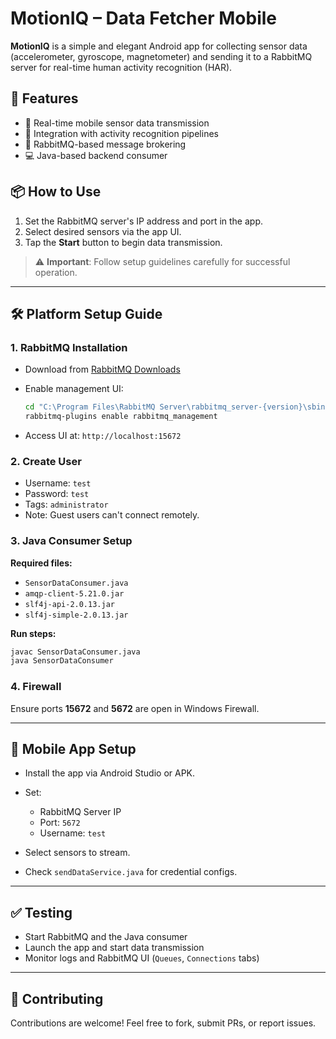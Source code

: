 # MotionIQ – Data Fetcher Mobile

**MotionIQ** is a simple and elegant Android app for collecting sensor data (accelerometer, gyroscope, magnetometer) and sending it to a RabbitMQ server for real-time human activity recognition (HAR).

## 🚀 Features

* 📱 Real-time mobile sensor data transmission
* 🧠 Integration with activity recognition pipelines
* 🐇 RabbitMQ-based message brokering
* 💻 Java-based backend consumer

## 📦 How to Use

1. Set the RabbitMQ server's IP address and port in the app.
2. Select desired sensors via the app UI.
3. Tap the **Start** button to begin data transmission.

> ⚠️ **Important**: Follow setup guidelines carefully for successful operation.

---

## 🛠 Platform Setup Guide

### 1. RabbitMQ Installation

* Download from [RabbitMQ Downloads](https://www.rabbitmq.com/download.html)
* Enable management UI:

  ```bash
  cd "C:\Program Files\RabbitMQ Server\rabbitmq_server-{version}\sbin"
  rabbitmq-plugins enable rabbitmq_management
  ```
* Access UI at: `http://localhost:15672`

### 2. Create User

* Username: `test`
* Password: `test`
* Tags: `administrator`
* Note: Guest users can't connect remotely.

### 3. Java Consumer Setup

**Required files:**

* `SensorDataConsumer.java`
* `amqp-client-5.21.0.jar`
* `slf4j-api-2.0.13.jar`
* `slf4j-simple-2.0.13.jar`

**Run steps:**

```bash
javac SensorDataConsumer.java
java SensorDataConsumer
```

### 4. Firewall

Ensure ports **15672** and **5672** are open in Windows Firewall.

---

## 📱 Mobile App Setup

* Install the app via Android Studio or APK.
* Set:

  * RabbitMQ Server IP
  * Port: `5672`
  * Username: `test`
* Select sensors to stream.
* Check `sendDataService.java` for credential configs.

---

## ✅ Testing

* Start RabbitMQ and the Java consumer
* Launch the app and start data transmission
* Monitor logs and RabbitMQ UI (`Queues`, `Connections` tabs)

---

## 🤝 Contributing

Contributions are welcome!
Feel free to fork, submit PRs, or report issues.

